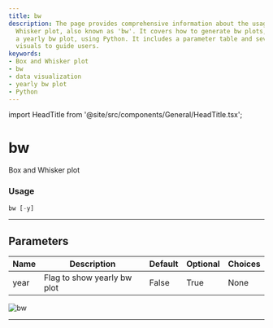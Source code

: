 ```yaml
---
title: bw
description: The page provides comprehensive information about the usage of Box and
  Whisker plot, also known as 'bw'. It covers how to generate bw plots, including
  a yearly bw plot, using Python. It includes a parameter table and several supporting
  visuals to guide users.
keywords:
- Box and Whisker plot
- bw
- data visualization
- yearly bw plot
- Python
---
```


import HeadTitle from '@site/src/components/General/HeadTitle.tsx';

<HeadTitle title="bw - Qa - Forex - Reference | OpenBB Terminal Docs" />

# bw

Box and Whisker plot

### Usage

```python
bw [-y]
```

---

## Parameters

| Name | Description | Default | Optional | Choices |
| ---- | ----------- | ------- | -------- | ------- |
| year | Flag to show yearly bw plot | False | True | None |

![bw](https://user-images.githubusercontent.com/46355364/154305545-0f99fe4b-07e1-4714-8762-da3569023578.png)

---
